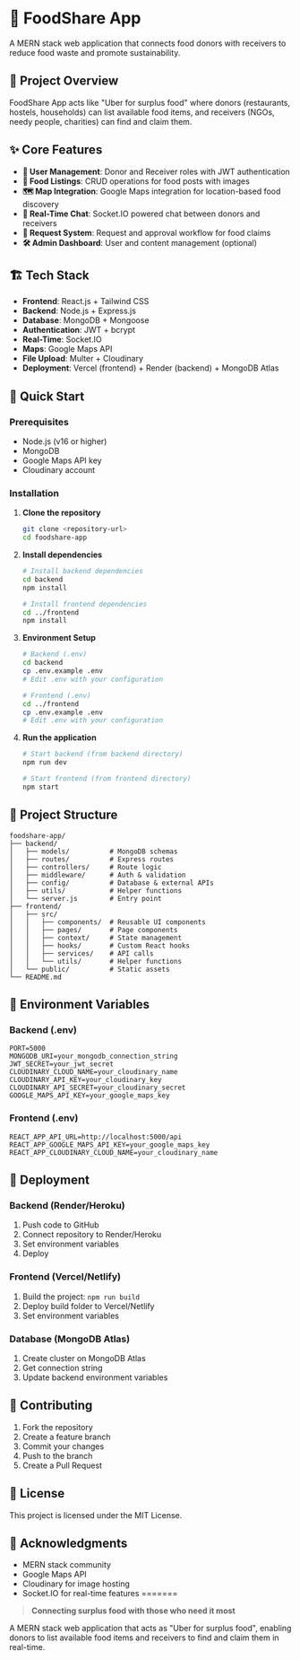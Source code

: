 # 🍲 FoodShare App


A MERN stack web application that connects food donors with receivers to reduce food waste and promote sustainability.

## 🎯 Project Overview

FoodShare App acts like "Uber for surplus food" where donors (restaurants, hostels, households) can list available food items, and receivers (NGOs, needy people, charities) can find and claim them.

## ✨ Core Features

- **👥 User Management**: Donor and Receiver roles with JWT authentication
- **🍛 Food Listings**: CRUD operations for food posts with images
- **🗺️ Map Integration**: Google Maps integration for location-based food discovery
- **💬 Real-Time Chat**: Socket.IO powered chat between donors and receivers
- **📩 Request System**: Request and approval workflow for food claims
- **🛠️ Admin Dashboard**: User and content management (optional)

## 🏗️ Tech Stack

- **Frontend**: React.js + Tailwind CSS
- **Backend**: Node.js + Express.js
- **Database**: MongoDB + Mongoose
- **Authentication**: JWT + bcrypt
- **Real-Time**: Socket.IO
- **Maps**: Google Maps API
- **File Upload**: Multer + Cloudinary
- **Deployment**: Vercel (frontend) + Render (backend) + MongoDB Atlas

## 🚀 Quick Start

### Prerequisites
- Node.js (v16 or higher)
- MongoDB
- Google Maps API key
- Cloudinary account

### Installation

1. **Clone the repository**
   ```bash
   git clone <repository-url>
   cd foodshare-app
   ```

2. **Install dependencies**
   ```bash
   # Install backend dependencies
   cd backend
   npm install
   
   # Install frontend dependencies
   cd ../frontend
   npm install
   ```

3. **Environment Setup**
   ```bash
   # Backend (.env)
   cd backend
   cp .env.example .env
   # Edit .env with your configuration
   
   # Frontend (.env)
   cd ../frontend
   cp .env.example .env
   # Edit .env with your configuration
   ```

4. **Run the application**
   ```bash
   # Start backend (from backend directory)
   npm run dev
   
   # Start frontend (from frontend directory)
   npm start
   ```

## 📁 Project Structure

```
foodshare-app/
├── backend/
│   ├── models/          # MongoDB schemas
│   ├── routes/          # Express routes
│   ├── controllers/     # Route logic
│   ├── middleware/      # Auth & validation
│   ├── config/          # Database & external APIs
│   ├── utils/           # Helper functions
│   └── server.js        # Entry point
├── frontend/
│   ├── src/
│   │   ├── components/  # Reusable UI components
│   │   ├── pages/       # Page components
│   │   ├── context/     # State management
│   │   ├── hooks/       # Custom React hooks
│   │   ├── services/    # API calls
│   │   └── utils/       # Helper functions
│   └── public/          # Static assets
└── README.md
```

## 🔑 Environment Variables

### Backend (.env)
```env
PORT=5000
MONGODB_URI=your_mongodb_connection_string
JWT_SECRET=your_jwt_secret
CLOUDINARY_CLOUD_NAME=your_cloudinary_name
CLOUDINARY_API_KEY=your_cloudinary_key
CLOUDINARY_API_SECRET=your_cloudinary_secret
GOOGLE_MAPS_API_KEY=your_google_maps_key
```

### Frontend (.env)
```env
REACT_APP_API_URL=http://localhost:5000/api
REACT_APP_GOOGLE_MAPS_API_KEY=your_google_maps_key
REACT_APP_CLOUDINARY_CLOUD_NAME=your_cloudinary_name
```

## 🚀 Deployment

### Backend (Render/Heroku)
1. Push code to GitHub
2. Connect repository to Render/Heroku
3. Set environment variables
4. Deploy

### Frontend (Vercel/Netlify)
1. Build the project: `npm run build`
2. Deploy build folder to Vercel/Netlify
3. Set environment variables

### Database (MongoDB Atlas)
1. Create cluster on MongoDB Atlas
2. Get connection string
3. Update backend environment variables

## 🤝 Contributing

1. Fork the repository
2. Create a feature branch
3. Commit your changes
4. Push to the branch
5. Create a Pull Request

## 📝 License

This project is licensed under the MIT License.

## 🙏 Acknowledgments

- MERN stack community
- Google Maps API
- Cloudinary for image hosting
- Socket.IO for real-time features 
=======
> **Connecting surplus food with those who need it most**

A MERN stack web application that acts as "Uber for surplus food", enabling donors to list available food items and receivers to find and claim them in real-time.

